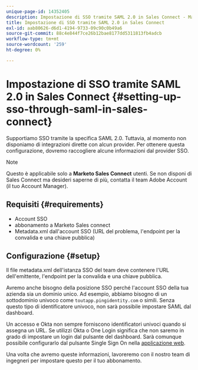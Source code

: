 ```yaml
---
unique-page-id: 14352405
description: Impostazione di SSO tramite SAML 2.0 in Sales Connect - Marketo Docs - Documentazione del prodotto
title: Impostazione di SSO tramite SAML 2.0 in Sales Connect
exl-id: aab80626-d6d1-4194-9733-09c90c0b49a6
source-git-commit: 88c4e844f7ce26b12bae8177dd5311813fb4adcb
workflow-type: tm+mt
source-wordcount: '259'
ht-degree: 0%

---
```


# Impostazione di SSO tramite SAML 2.0 in Sales Connect {#setting-up-sso-through-saml-in-sales-connect}

Supportiamo SSO tramite la specifica SAML 2.0. Tuttavia, al momento non disponiamo di integrazioni dirette con alcun provider. Per ottenere questa configurazione, dovremo raccogliere alcune informazioni dal provider SSO.

>[!NOTE]
>
>Questo è applicabile solo a **Marketo Sales Connect** utenti. Se non disponi di Sales Connect ma desideri saperne di più, contatta il team Adobe Account (il tuo Account Manager).

## Requisiti {#requirements}

* Account SSO
* abbonamento a Marketo Sales connect
* Metadata.xml dall&#39;account SSO (URL del problema, l&#39;endpoint per la convalida e una chiave pubblica)

## Configurazione {#setup}

Il file metadata.xml dell&#39;istanza SSO del team deve contenere l&#39;URL dell&#39;emittente, l&#39;endpoint per la convalida e una chiave pubblica.

Avremo anche bisogno della posizione SSO perché l&#39;account SSO della tua azienda sia un dominio unico. Ad esempio, abbiamo bisogno di un sottodominio univoco come `toutapp.pingidentity.com` o simili. Senza questo tipo di identificatore univoco, non sarà possibile impostare SAML dal dashboard.

Un accesso e Okta non sempre forniscono identificatori univoci quando si assegna un URL. Se utilizzi Okta o One Login significa che non saremo in grado di impostare un login dal pulsante del dashboard. Sarà comunque possibile configurarlo dal pulsante Single Sign On nella [applicazione web](https://toutapp.com/login).

Una volta che avremo queste informazioni, lavoreremo con il nostro team di ingegneri per impostare questo per il tuo abbonamento.
